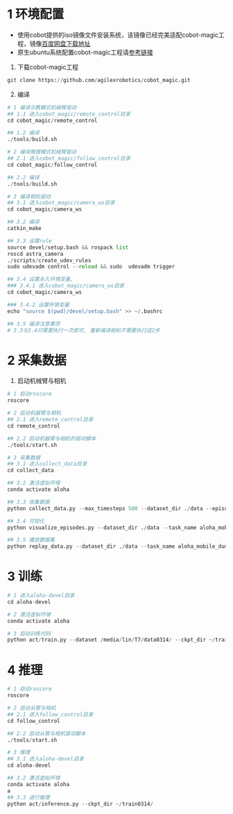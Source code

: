 # 1 环境配置

+ 使用cobot提供的iso镜像文件安装系统，该镜像已经完美适配cobot-magic工程，镜像[百度网盘下载地址]()
+ 原生ubuntu系统配置cobot-magic工程请[参考链接](https://github.com/agilexrobotics/cobot_magic/blob/main/readme.md)

1. 下载cobot-magic工程
~~~python
git clone https://github.com/agilexrobotics/cobot_magic.git
~~~

2. 编译
~~~python
# 1 编译示教模式机械臂驱动
## 1.1 进入cobot_magic/remote_control目录
cd cobot_magic/remote_control

## 1.2 编译
./tools/build.sh

# 2 编译推理模式机械臂驱动
## 2.1 进入cobot_magic/follow_control目录
cd cobot_magic/follow_control

## 2.2 编译
./tools/build.sh

# 3 编译相机驱动
## 3.1 进入cobot_magic/camera_ws目录
cd cobot_magic/camera_ws

## 3.2 编译
catkin_make

## 3.3 设置rule
source devel/setup.bash && rospack list
roscd astra_camera
./scripts/create_udev_rules
sudo udevadm control --reload && sudo  udevadm trigger

## 3.4 设置永久环境变量,
### 3.4.1 进入cobot_magic/camera_ws目录
cd cobot_magic/camera_ws

### 3.4.2 设置环境变量
echo "source $(pwd)/devel/setup.bash" >> ~/.bashrc 

## 3.5 编译注意事项
# 3.3与3.4只需要执行一次即可, 重新编译相机不需要执行这2步
~~~

# 2 采集数据

1. 启动机械臂与相机
~~~python
# 1 启动roscore
roscore

# 2 启动机器臂与相机
## 2.1 进入remote_control目录
cd remote_control

## 2.2 启动机器臂与相机的驱动脚本
./tools/start.sh

# 3 采集数据
## 3.1 进入collect_data目录
cd collect_data

## 3.2 激活虚拟环境
conda activate aloha

## 3.3 收集数据
python collect_data.py --max_timesteps 500 --dataset_dir ./data --episode_idx 0

## 3.4 可视化
python visualize_episodes.py --dataset_dir ./data --task_name aloha_mobile_dummy --episode_idx 0

## 3.5 播放数据集
python replay_data.py --dataset_dir ./data --task_name aloha_mobile_dummy --episode_idx 0
~~~

# 3 训练

~~~python
# 1 进入aloha-devel目录
cd aloha-devel

# 2 激活虚拟环境
conda activate aloha

# 3 启动训练代码
python act/train.py --dataset /media/lin/T7/data0314/ --ckpt_dir ~/train0314/ --batch_size 48 --num_epochs 3000
~~~

# 4 推理

~~~python
# 1 启动roscore
roscore

# 2 启动从臂与相机
## 2.1 进入follow_control目录
cd follow_control

## 2.2 启动从臂与相机驱动脚本
./tools/start.sh

# 3 推理
## 3.1 进入aloha-devel目录
cd aloha-devel

## 3.2 激活虚拟环境
conda activate aloha
a
## 3.3 进行推理
python act/inference.py --ckpt_dir ~/train0314/
~~~
